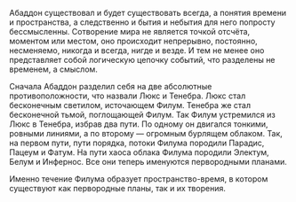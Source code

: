 Абаддон существовал и будет существовать всегда, а понятия времени и пространства, а следственно и бытия и небытия для него попросту бессмысленны. Сотворение мира не является точкой отсчёта, моментом или местом, оно происходит непрерывно, постоянно, несменяемо, никогда и всегда, нигде и везде. И тем не менее оно представляет собой логическую цепочку событий, что разделены не временем, а смыслом.
 
Сначала Абаддон разделил себя на две абсолютные противоположности, что назвали Люкс и Тенебра. Люкс стал бесконечным светилом, источающем Филум. Тенебра же стал бесконечной тьмой, поглощающей Филум. Так Филум устремился из Люкс в Тенебра, избрав два пути. По одному он двигался тонкими, ровными линиями, а по второму — огромным бурлящем облаком. Так, на первом пути, пути порядка, потоки Филума породили Парадис, Пацеум и Фатум. На пути хаоса облака Филума породили Электум, Белум и Инфернос. Все они теперь именуются первородными планами.
 
Именно течение Филума образует пространство-время, в котором существуют как первородные планы, так и их творения.